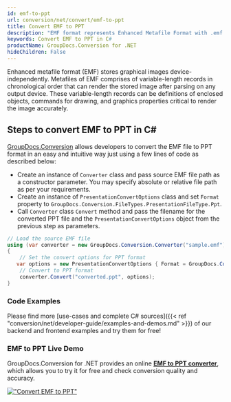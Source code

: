 ```yaml
---
id: emf-to-ppt
url: conversion/net/convert/emf-to-ppt
title: Convert EMF to PPT
description: "EMF format represents Enhanced Metafile Format with .emf extension. Learn how to convert EMF to PPT file programmatically in C# language using GroupDocs.Conversion for .NET library."
keywords: Convert EMF to PPT in C#
productName: GroupDocs.Conversion for .NET
hideChildren: False
---
```


Enhanced metafile format (EMF) stores graphical images device-independently. Metafiles of EMF comprises of variable-length records in chronological order that can render the stored image after parsing on any output device. These variable-length records can be definitions of enclosed objects, commands for drawing, and graphics properties critical to render the image accurately.

## Steps to convert EMF to PPT in C#

[GroupDocs.Conversion](https://products.groupdocs.com/conversion/net) allows developers to convert the EMF file to PPT format in an easy and intuitive way just using a few lines of code as described below:

* Create an instance of `Converter` class and pass source EMF file path as a constructor parameter. You may specify absolute or relative file path as per your requirements. 
* Create an instance of `PresentationConvertOptions` class and set `Format` property to `GroupDocs.Conversion.FileTypes.PresentationFileType.Ppt`.
* Call `Converter` class `Convert` method and pass the filename for the converted PPT file and the `PresentationConvertOptions` object from the previous step as parameters.

```csharp
// Load the source EMF file
using (var converter = new GroupDocs.Conversion.Converter("sample.emf"))
{
    // Set the convert options for PPT format
   var options = new PresentationConvertOptions { Format = GroupDocs.Conversion.FileTypes.PresentationFileType.Ppt };
    // Convert to PPT format
    converter.Convert("converted.ppt", options);
}
```

### Code Examples

Please find more [use-cases and complete C# sources]({{< ref "conversion/net/developer-guide/examples-and-demos.md" >}}) of our backend and frontend examples and try them for free!

### EMF to PPT Live Demo

GroupDocs.Conversion for .NET provides an online [**EMF to PPT converter**](https://products.groupdocs.app/conversion/emf-to-ppt), which allows you to try it for free and check conversion quality and accuracy.

[!["Convert EMF to PPT"](conversion/net/images/convert-to-ppt/convert-emf-to-ppt.png)](https://products.groupdocs.app/conversion/emf-to-ppt)